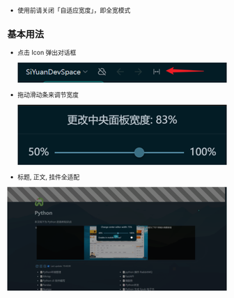 
- 使用前请关闭「自适应宽度」，即全宽模式

## 基本用法



- 点击 Icon 弹出对话框

  ![](asset/Icon.png)

- 拖动滑动条来调节宽度

  ![](asset/dialog.png)


- 标题, 正文, 挂件全适配


![](asset/width-plugin.png)
